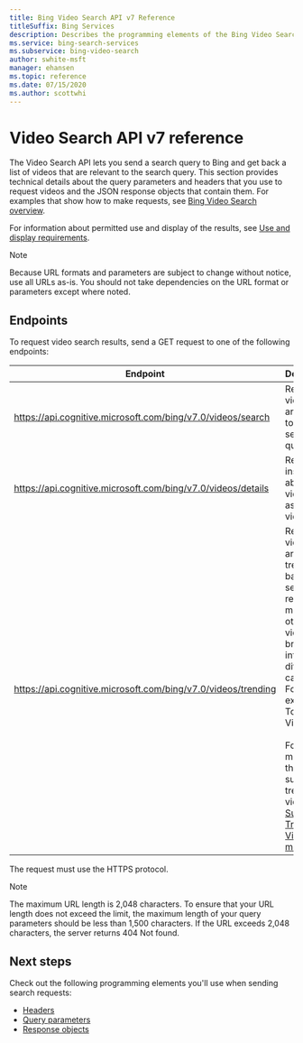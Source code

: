 ```yaml
---
title: Bing Video Search API v7 Reference
titleSuffix: Bing Services
description: Describes the programming elements of the Bing Video Search API.
ms.service: bing-search-services
ms.subservice: bing-video-search
author: swhite-msft
manager: ehansen
ms.topic: reference
ms.date: 07/15/2020
ms.author: scottwhi
---
```


# Video Search API v7 reference

The Video Search API lets you send a search query to Bing and get back a list of videos that are relevant to the search query. This section provides technical details about the query parameters and headers that you use to request videos and the JSON response objects that contain them. For examples that show how to make requests, see [Bing Video Search overview](../index.md). 
  
For information about permitted use and display of the results, see [Use and display requirements](../useanddisplayrequirements.md).

> [!NOTE]
> Because URL formats and parameters are subject to change without notice, use all URLs as-is. You should not take dependencies on the URL format or parameters except where noted.
  
## Endpoints  

To request video search results, send a GET request to one of the following endpoints:  
  
|Endpoint|Description 
|-|-
|https://api.cognitive.microsoft.com/bing/v7.0/videos/search|Returns videos that are relevant to the users search query.
|https://api.cognitive.microsoft.com/bing/v7.0/videos/details|Returns insights about a video, such as related videos.
|https://api.cognitive.microsoft.com/bing/v7.0/videos/trending|Returns videos that are trending based on search requests made by others. The videos are broken out into different categories. For example, Top Music Videos.<br/><br/>For a list of markets that support trending videos, see [Supported Trending Videos markets](market-codes.md#trending-video-api-markets).

The request must use the HTTPS protocol. 

> [!NOTE]
> The maximum URL length is 2,048 characters. To ensure that your URL length does not exceed the limit, the maximum length of your query parameters should be less than 1,500 characters. If the URL exceeds 2,048 characters, the server returns 404 Not found.  
  
## Next steps

Check out the following programming elements you'll use when sending search requests:

- [Headers](headers.md)
- [Query parameters](query-parameters.md)
- [Response objects](response-objects.md)
